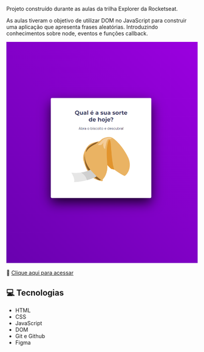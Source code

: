 Projeto construído durante as aulas da trilha Explorer da Rocketseat.

As aulas tiveram o objetivo de utilizar DOM no JavaScript para construir uma aplicação que apresenta frases aleatórias. Introduzindo conhecimentos sobre node, eventos e funções callback.

![preview](./assets/preview.png)

🔗 [Clique aqui para acessar](https://mbslash.github.io/Desafio-1---Stage-5---Biscoito-da-Sorte/)

## 💻 Tecnologias

- HTML
- CSS
- JavaScript
- DOM
- Git e Github
- Figma
